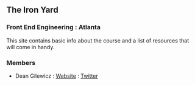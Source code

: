 ## The Iron Yard
### Front End Engineering : Atlanta

This site contains basic info about the course and a list of resources that will come in handy.

### Members

* Dean Gilewicz : [Website](http://deangilewicz.com/) : [Twitter](https://twitter.com/deangilewicz)
